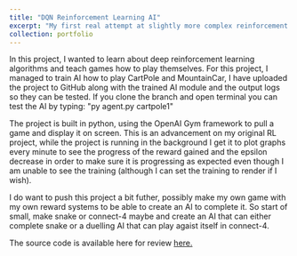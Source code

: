 ```yaml
---
title: "DQN Reinforcement Learning AI"
excerpt: "My first real attempt at slightly more complex reinforcement learning using python.<br/><img src='https://imgur.com/HFt7Iij.jpg'>"
collection: portfolio
---
```


In this project, I wanted to learn about deep reinforcement learning algorithms and teach games how to play themselves. For this project, I managed to train AI how to play CartPole and MountainCar, I have uploaded the project to GitHub along with the trained AI module and the output logs so they can be tested. If you clone the branch and open terminal you can test the AI by typing: "py agent.py cartpole1"

The project is built in python, using the OpenAI Gym framework to pull a game and display it on screen. This is an advancement on my original RL project, while the project is running in the background I get it to plot graphs every minute to see the progress of the reward gained and the epsilon decrease in order to make sure it is progressing as expected even though I am unable to see the training (although I can set the training to render if I wish).

I do want to push this project a bit futher, possibly make my own game with my own reward systems to be able to create an AI to complete it. So start of small, make snake or connect-4 maybe and create an AI that can either complete snake or a duelling AI that can play agaist itself in connect-4.

The source code is available here for review [here.](https://github.com/JackDKillelea/dqn-rl)